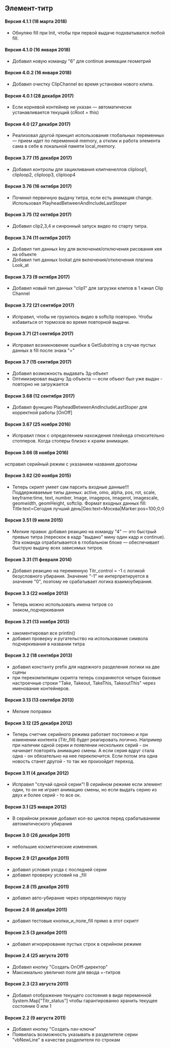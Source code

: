 ## Элемент-титр

#### Версия 4.1.1 (18 марта 2018)
* Обнуляю fill при Init, чтобы при первой выдаче подхватывался любой fill.

#### Версия 4.1.0 (16 января 2018)
* Добавил новую команду "6" для continue анимации геометрий

#### Версия 4.0.2 (16 января 2018)
* Добавил очистку ClipChannel во время установки нового клипа.

#### Версия 4.0.1 (28 декабря 2017)
* Если корневой контейнер не указан — автоматически устанавливается текущий (cRoot = this)

#### Версия 4.0 (27 декабря 2017)
* Реализовал другой принцип использования глобальных переменных — прием идет по переменной memory, а отклик и работа элемента сама в себе в локальной памяти local_memory.

#### Версия 3.77 (15 декабря 2017)
* Добавил контролы для зацикливания клипченеллов cliploop1, cliploop2, cliploop3, cliploop4

#### Версия 3.76 (16 октября 2017)
* Починил первичную выдачу титра, если есть анимация change. Использовал PlayheadBetweenAndIncludeLastStoper

#### Версия 3.75 (12 октября 2017)
* Добавил clip2,3,4 и синронный запуск видео по старту титра.

#### Версия 3.74 (11 октября 2017)
* Добавил тип данных key для включения/отключения рисования кея на объекте
* Добавил тип данных lookat для включения/отключения плагина Look_at

#### Версия 3.73 (9 октября 2017)
* Добавил новый тип данных "clip1" для загрузки клипов в 1 канал Clip Channel

#### Версия 3.72 (21 сентября 2017)
* Исправил, чтобы не грузилось видео в softclip повторно. Чтобы избавиться от тормозов во время повторной выдачи.

#### Версия 3.71 (21 сентября 2017)
* Исправил возникновение ошибки в GetSubstring в случае пустых данных в fill после знака "="

#### Версия 3.7 (15 сентября 2017)
* Добавил возможность выдавать 3д-объект
* Оптимизировал выдачу 3д-объекта — если объект был уже выдан - повторно не загружается

#### Версия 3.68 (12 сентября 2017)
* Добавил функцию PlayheadBetweenAndIncludeLastStoper для корректной работы [OnOff]

#### Версия 3.67 (25 ноября 2016)
* Исправил глюк с определением нахождения плейхеда относительно стопперов. Когда стоперы близко к краям анимации.

#### Версия 3.66 (8 ноября 2016)
исправил серийный режим с указанием названия дропзоны

#### Версия 3.62 (20 ноября 2015)
* Теперь скрипт умеет сам парсить входные данные!!! Поддерживаемые типы данных: active, omo, alpha, pos, rot, scale, keyframe:time, text, number, Image, imagepos, imagerot, imagescale, geomwidth, geomHeight, softclip.
Формат входных данных fill: Title:text=Сегодня лучший день|Geo:text=Москва|Marker:pos=100;0;0

#### Версия 3.51 (9 июля 2015)
* Мелкие правки:
добавил реакцию на команду "4" — это быстрый превью титра (перескок в кадр "выдано" мину один кадр и continue). Эта команда отрабатывается в глобальном блоке — обеспечивает быструю выдачу всех зависимых титров.

#### Версия 3.31 (11 февраля 2014)
* Добавил реакцию на переменную Titr_control = -1 с логикой безусловного убирания. Значение "-1" не интерпретируется в значение "0", поэтому не срабатывает логика взаимоубирания.

#### Версия 3.3 (22 ноября 2013)
* Теперь можно использовать имена титров со знаком_подчеркивания

#### Версия 3.21 (13 ноября 2013)
* закоментировал все println()
* добавил проверку и ругательство на использование символа подчеркивания в названии титра

#### Версия 3.2 (18 сентября 2013)
* добавил константу prefix для надежного разделения логики на две сцены
* при перекомпиляции скрипта теперь сохраняются четыре базовые настроечные строки "Take, Takeout, TakeThis, TakeoutThis" через именование контейнеров.

#### Версия 3.13 (13 сентября 2013)
* Мелкие поправки

#### Версия 3.12 (25 декабря 2012)
* Теперь счетчик серийного режима работает постоянно и при изменении контента (Titr_fill) будет реагировать логично. Например при наличии одной серии и появлении нескольких серий - он начинает повторять анимацию смены. А если серия вдруг стала одна - он обязательно на нее переключится. Если потом эта одна новость станет другой - то так же произойдет переход.

#### Версия 3.11 (4 декабря 2012)
* Исправил "случай одной серии"! В серийном режиме если элемент один, то он не играет анимацию смены, но если выдать серию из двух и более серий - то все ок.

#### Версия 3.1 (25 января 2012)
* В серийном режиме добавил кол-во циклов перед срабатыванием автоматического убирания

#### Версия 3.0 (26 декабря 2011)
* небольшие косметические изменения.

#### Версия 2.9 (21 декабря 2011)
* добавил условия ухода с последней серии
* добавил проверку условий на _fill

#### Версия 2.8 (15 декабря 2011)
* добавил авто-убирание через определяемую паузу

#### Версия 2.6 (6 декабря 2011)
* добавил тестовые кнопки_и_поле_fill прямо в этот скрипт

#### Версия 2.5 (3 декабря 2011)
* добавил игнорирование пустых строк в серийном режиме

#### Версия 2.4 (25 августа 2011)
* Добавил кнопку "Создать OnOff-директор"
* Максимально увеличил поля для ввода +-титров

#### Версия 2.3 (23 августа 2011)
* Добавил отображение текущего состояния в виде переменной System.Map["Titr_status"] чтобы гарантированно хранить текущее состояние 0 или 1

#### Версия 2.2 (9 августа 2011)
* Добавил кнопку "Создать nav-ключи"
* Появилась возможность указывать в разделителе серии "vbNewLine" в качестве разделителя по строкам